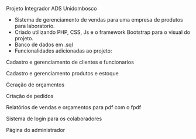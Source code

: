 Projeto Integrador ADS Unidombosco
- Sistema de gerenciamento de vendas para uma empresa de produtos para laboratorio.
- Criado utilizando PHP, CSS, Js e o framework Bootstrap para o visual do projeto.
- Banco de dados em .sql
- Funcionalidades adicionadas ao projeto:

Cadastro e gerenciamento de clientes e funcionarios

Cadastro e gerenciamento produtos e estoque

Geração de orçamentos 

Criação de pedidos 

Relatórios de vendas e orçamentos para pdf com o fpdf

Sistema de login para os colaboradores

Página do administrador
